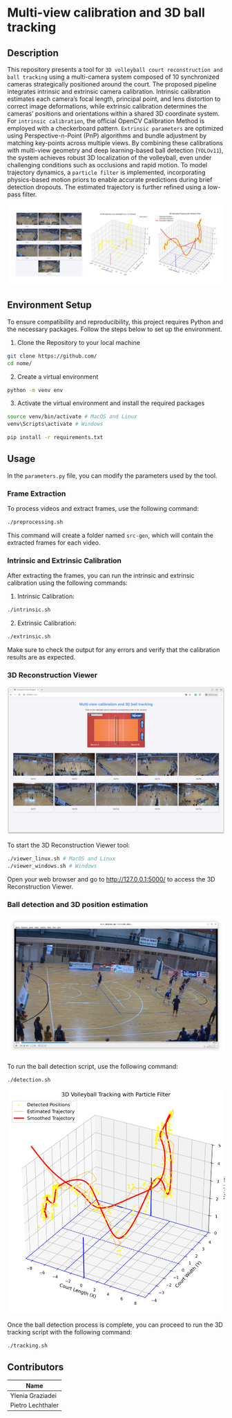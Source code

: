 # Multi-view calibration and 3D ball tracking
## Description

This repository presents a tool for `3D volleyball court reconstruction and ball tracking` using a multi-camera system composed of 10 synchronized cameras strategically positioned around the court. The proposed pipeline integrates intrinsic and extrinsic camera calibration. Intrinsic calibration estimates each camera’s focal length, principal point, and lens distortion to correct image deformations, while extrinsic calibration determines the cameras’ positions and orientations within a shared 3D coordinate system.
For `intrinsic calibration`, the official OpenCV Calibration Method is employed with a checkerboard pattern. `Extrinsic parameters` are optimized using Perspective-n-Point (PnP) algorithms and bundle adjustment by matching key-points across multiple views.
By combining these calibrations with multi-view geometry and deep learning-based ball detection (`YOLOv11`), the system achieves robust 3D localization of the volleyball, even under challenging conditions such as occlusions and rapid motion. 
To model trajectory dynamics, a `particle filter` is implemented, incorporating physics-based motion priors to enable accurate predictions during brief detection dropouts. The estimated trajectory is further refined using a low-pass filter.


![cover](readme/cover.jpg)


## Environment Setup

To ensure compatibility and reproducibility, this project requires Python and the necessary packages. Follow the steps below to set up the environment.

1. Clone the Repository to your local machine

```bash
git clone https://github.com/
cd nome/
```

2. Create a virtual environment

```bash
python -m venv env
```

3. Activate the virtual environment and install the required packages

```bash
source venv/bin/activate # MacOS and Linux
venv\Scripts\activate # Windows
```

```bash
pip install -r requirements.txt
```

## Usage

In the `parameters.py` file, you can modify the parameters used by the tool.

### Frame Extraction
To process videos and extract frames, use the following command:
```bash
./preprocessing.sh
```
This command will create a folder named `src-gen`, which will contain the extracted frames for each video.

### Intrinsic and Extrinsic Calibration
After extracting the frames, you can run the intrinsic and extrinsic calibration using the following commands:
1. Intrinsic Calibration:
```bash
./intrinsic.sh
```
2. Extrinsic Calibration:
```bash
./extrinsic.sh
```
Make sure to check the output for any errors and verify that the calibration results are as expected.

### 3D Reconstruction Viewer
![viewer](readme/viewer.jpg)

To start the 3D Reconstruction Viewer tool:
```bash
./viewer_linux.sh # MacOS and Linux
./viewer_windows.sh # Windows
```
Open your web browser and go to http://127.0.0.1:5000/ to access the 3D Reconstruction Viewer. 


### Ball detection and 3D position estimation
![viewer](readme/detection.jpg)

To run the ball detection script, use the following command:
```bash
./detection.sh
```
![viewer](readme/tracking.jpg)

Once the ball detection process is complete, you can proceed to run the 3D tracking script with the following command:
```bash
./tracking.sh
```





## Contributors

| **Name**                |       
|-------------------------|
| Ylenia Graziadei        | 
| Pietro Lechthaler       |
